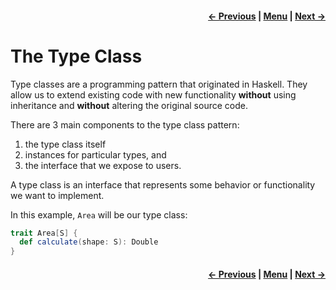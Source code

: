 <h4 align="right">
    <a href="../lesson1_4_nested_conversions.md">← Previous</a> |
    <a href="../../../../README.md">Menu</a> |
    <a href="lesson2_2_instances.md">Next →</a>
</h4>

<h1>The Type Class</h1>

Type classes are a programming pattern that originated in Haskell. They allow us to extend existing code with new 
functionality **without** using inheritance and **without** altering the original source code.

There are 3 main components to the type class pattern: 

  1. the type class itself
  2. instances for particular types, and 
  3. the interface that we expose to users.

A type class is an interface that represents some behavior or functionality we want to implement. 

In this example, `Area` will be our type class:

```scala
trait Area[S] {
  def calculate(shape: S): Double
}
```

<h4 align="right">
    <a href="../lesson1_4_nested_conversions.md">← Previous</a> |
    <a href="../../../../README.md">Menu</a> |
    <a href="lesson2_2_instances.md">Next →</a>
</h4>